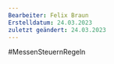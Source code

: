 ```yaml
---
Bearbeiter: Felix Braun
Erstelldatum: 24.03.2023
zuletzt geändert: 24.03.2023
---
```

#MessenSteuernRegeln 
